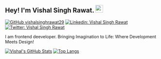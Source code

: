## Hey! I'm Vishal Singh Rawat. <img src="https://media.giphy.com/media/hvRJCLFzcasrR4ia7z/giphy.gif" width="25px">


[![GitHub vishalsinghrawat29](https://img.shields.io/github/followers/vishalsinghrawat29?label=follow&style=social)](https://github.com/vishalsinghrawat29)
[![Linkedin: Vishal Singh Rawat](https://img.shields.io/badge/-Vishal%20Singh%20Rawat-blue?style=flat-square&logo=Linkedin&logoColor=white&link=https://www.linkedin.com/in/vishalsinghrawat/)](https://www.linkedin.com/in/vishalsinghrawat/)
[![Twitter: Vishal Singh Rawat](https://img.shields.io/twitter/follow/vsrawat2906?style=social)](https://twitter.com/vsrawat2906)

I am frontend deeveloper. Bringing Imagination to Life: Where Development Meets Design!

[![Vishal's GitHub Stats](https://github-readme-stats.vercel.app/api?username=vishalsinghrawat29&hide=issues&count_private=true&show_icons=true&theme=calm)](https://github.com/vishalsinghrawat29/github-readme-stats)
[![Top Langs](https://github-readme-stats.vercel.app/api/top-langs/?username=vishalsinghrawat29&layout=compact&theme=calm)](https://github.com/vishalsinghrawat29/github-readme-stats)
